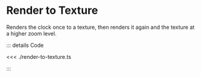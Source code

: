 # Render to Texture

Renders the clock once to a texture, then renders it again and the texture at a higher zoom level.

<script setup lang="ts">
import { ref, watchEffect, onUnmounted } from 'vue';
import { RenderToTextureApp } from './render-to-texture';
import { Rect, WGLDriver } from '../../src';

const canvas = ref<HTMLCanvasElement>();

let app: RenderToTextureApp | undefined;

watchEffect(async () => {
    const c = canvas.value

    if (!c) {
        return;
    }

    const driver = await WGLDriver.fromCanvas(c);

    app = new RenderToTextureApp(c, driver);

    await app.initializeAndStart();
})

onUnmounted(() => app?.stop());
</script>

<section>
    <canvas class="sample-canvas" ref="canvas" tabindex="0" style="aspect-ratio: 1"></canvas>
</section>

::: details Code

<<< ./render-to-texture.ts

:::
